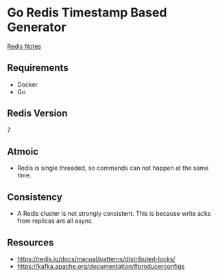 # Go Redis Timestamp Based Generator

[Redis Notes](docs/REDISNOTES.md)

## Requirements

- Docker
- Go

## Redis Version

7

## Atmoic

- Redis is single threaded, so commands can not happen at the same time.

## Consistency

- A Redis cluster is not strongly consistent. This is because write acks from replicas are all
  async.

## Resources

- https://redis.io/docs/manual/patterns/distributed-locks/
- https://kafka.apache.org/documentation/#producerconfigs
